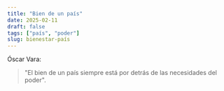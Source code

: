 ```yaml
---
title: "Bien de un país"
date: 2025-02-11
draft: false
tags: ["país", "poder"]
slug: bienestar-país
---
```

Óscar Vara:

> "El bien de un país siempre está por detrás de las necesidades del poder".
